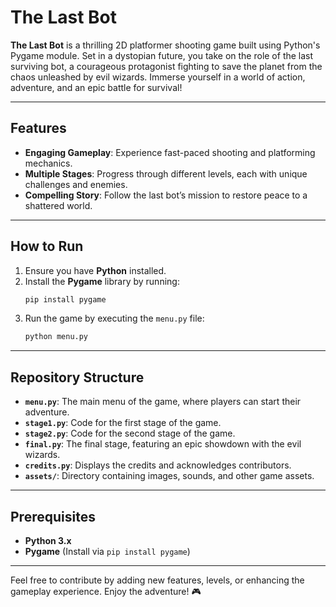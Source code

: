 # **The Last Bot**

**The Last Bot** is a thrilling 2D platformer shooting game built using Python's Pygame module. Set in a dystopian future, you take on the role of the last surviving bot, a courageous protagonist fighting to save the planet from the chaos unleashed by evil wizards. Immerse yourself in a world of action, adventure, and an epic battle for survival!

---

## **Features**

- **Engaging Gameplay**: Experience fast-paced shooting and platforming mechanics.
- **Multiple Stages**: Progress through different levels, each with unique challenges and enemies.
- **Compelling Story**: Follow the last bot’s mission to restore peace to a shattered world.

---

## **How to Run**

1. Ensure you have **Python** installed.
2. Install the **Pygame** library by running:  
   ```bash
   pip install pygame
   ```
3. Run the game by executing the `menu.py` file:  
   ```bash
   python menu.py
   ```

---

## **Repository Structure**

- **`menu.py`**: The main menu of the game, where players can start their adventure.
- **`stage1.py`**: Code for the first stage of the game.
- **`stage2.py`**: Code for the second stage of the game.
- **`final.py`**: The final stage, featuring an epic showdown with the evil wizards.
- **`credits.py`**: Displays the credits and acknowledges contributors.
- **`assets/`**: Directory containing images, sounds, and other game assets.

---

## **Prerequisites**

- **Python 3.x**
- **Pygame** (Install via `pip install pygame`)

---

Feel free to contribute by adding new features, levels, or enhancing the gameplay experience. Enjoy the adventure! 🎮
